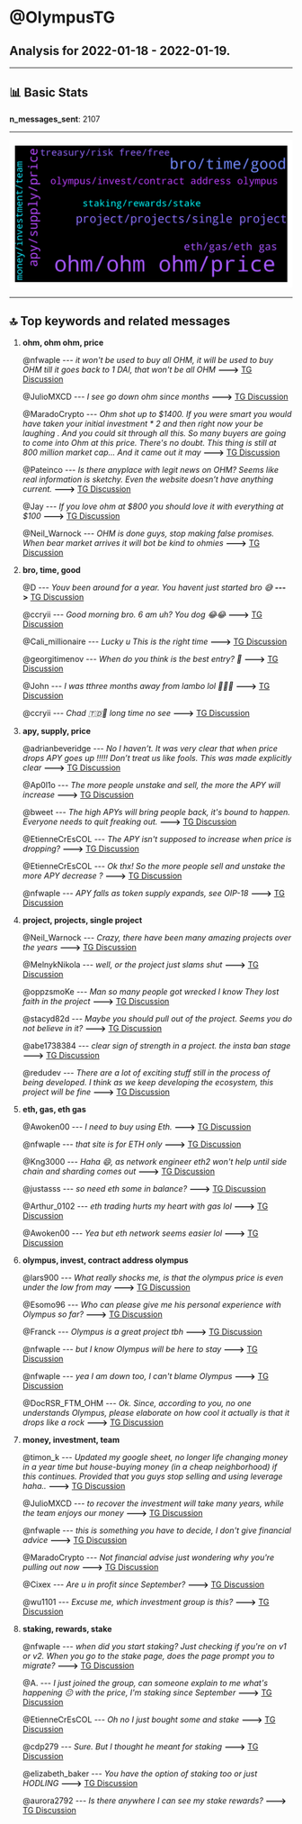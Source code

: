 # **@OlympusTG**
 ## Analysis for **2022-01-18** - **2022-01-19**.

---

## 📊 **Basic Stats**

**n_messages_sent**: 2107

---
![wordcloud](OlympusTG_1Days_wordcloud.png)

---


## 🔝 **Top keywords and related messages**

1. **ohm, ohm ohm, price**

    @nfwaple --- *it won't be used to buy all OHM, it will be used to buy OHM till it goes back to 1 DAI, that won't be all OHM* **--->** [TG Discussion](https://t.me/OlympusTG/157539)

    @JulioMXCD --- *I see go down ohm since months* **--->** [TG Discussion](https://t.me/OlympusTG/156526)

    @MaradoCrypto --- *Ohm shot up to $1400. If you were smart you would have taken your initial investment * 2 and then right now your be laughing . And you could sit through all this. So many buyers are going to come into Ohm at this price. There's no doubt. This thing is still at 800 million market cap... And it came out it may* **--->** [TG Discussion](https://t.me/OlympusTG/158776)

    @Pateinco --- *Is there anyplace with legit news on OHM? Seems like real information is sketchy. Even the website doesn’t have anything current.* **--->** [TG Discussion](https://t.me/OlympusTG/160147)

    @Jay --- *If you love ohm at $800 you should love it with everything at $100* **--->** [TG Discussion](https://t.me/OlympusTG/158309)

    @Neil_Warnock --- *OHM is done guys, stop making false promises. When bear market arrives it will bot be kind to ohmies* **--->** [TG Discussion](https://t.me/OlympusTG/157527)

2. **bro, time, good**

    @D --- *Youv been around for a year. You havent just started bro 😅* **--->** [TG Discussion](https://t.me/OlympusTG/157031)

    @ccryii --- *Good morning bro. 6 am uh? You dog 😂😂* **--->** [TG Discussion](https://t.me/OlympusTG/159581)

    @Cali_millionaire --- *Lucky u  This is the right time* **--->** [TG Discussion](https://t.me/OlympusTG/159535)

    @georgitimenov --- *When do you think is the best entry? 🤔* **--->** [TG Discussion](https://t.me/OlympusTG/159763)

    @John --- *I was tthree months away from lambo lol 🤦🏽‍♂️* **--->** [TG Discussion](https://t.me/OlympusTG/156376)

    @ccryii --- *Chad 🇹🇩🤣 long time no see* **--->** [TG Discussion](https://t.me/OlympusTG/160183)

3. **apy, supply, price**

    @adrianbeveridge --- *No I haven’t. It was very clear that when price drops APY goes up !!!!! Don’t treat us like fools. This was made explicitly clear* **--->** [TG Discussion](https://t.me/OlympusTG/158915)

    @Ap0l1o --- *The more people unstake and sell, the more the APY will increase* **--->** [TG Discussion](https://t.me/OlympusTG/156639)

    @bweet --- *The high APYs will bring people back, it's bound to happen. Everyone needs to quit freaking out.* **--->** [TG Discussion](https://t.me/OlympusTG/156677)

    @EtienneCrEsCOL --- *The APY isn't supposed to increase when price is dropping?* **--->** [TG Discussion](https://t.me/OlympusTG/156618)

    @EtienneCrEsCOL --- *Ok thx! So the more people sell and unstake the more APY decrease ?* **--->** [TG Discussion](https://t.me/OlympusTG/156629)

    @nfwaple --- *APY falls as token supply expands, see OIP-18* **--->** [TG Discussion](https://t.me/OlympusTG/159188)

4. **project, projects, single project**

    @Neil_Warnock --- *Crazy, there have been many amazing projects over the years* **--->** [TG Discussion](https://t.me/OlympusTG/157537)

    @MelnykNikola --- *well, or the project just slams shut* **--->** [TG Discussion](https://t.me/OlympusTG/157692)

    @oppzsmoKe --- *Man so many people got wrecked I know They lost faith in the project* **--->** [TG Discussion](https://t.me/OlympusTG/157394)

    @stacyd82d --- *Maybe you should pull out of the project. Seems you do not believe in it?* **--->** [TG Discussion](https://t.me/OlympusTG/156534)

    @abe1738384 --- *clear sign of strength in a project. the insta ban stage* **--->** [TG Discussion](https://t.me/OlympusTG/158526)

    @redudev --- *There are a lot of exciting stuff still in the process of being developed. I think as we keep developing the ecosystem, this project will be fine* **--->** [TG Discussion](https://t.me/OlympusTG/158634)

5. **eth, gas, eth gas**

    @Awoken00 --- *I need to buy using Eth.* **--->** [TG Discussion](https://t.me/OlympusTG/160496)

    @nfwaple --- *that site is for ETH only* **--->** [TG Discussion](https://t.me/OlympusTG/159845)

    @Kng3000 --- *Haha 😄,  as network engineer eth2 won't help until side chain and sharding comes out* **--->** [TG Discussion](https://t.me/OlympusTG/160360)

    @justasss --- *so need eth some in balance?* **--->** [TG Discussion](https://t.me/OlympusTG/157109)

    @Arthur_0102 --- *eth trading hurts my heart with gas lol* **--->** [TG Discussion](https://t.me/OlympusTG/160122)

    @Awoken00 --- *Yea but eth network seems easier lol* **--->** [TG Discussion](https://t.me/OlympusTG/160514)

6. **olympus, invest, contract address olympus**

    @lars900 --- *What really shocks me, is that the olympus price is even under the low from may* **--->** [TG Discussion](https://t.me/OlympusTG/159213)

    @Esomo96 --- *Who can please give me his personal experience with Olympus so far?* **--->** [TG Discussion](https://t.me/OlympusTG/159896)

    @Franck --- *Olympus is a great project tbh* **--->** [TG Discussion](https://t.me/OlympusTG/156875)

    @nfwaple --- *but I know Olympus will be here to stay* **--->** [TG Discussion](https://t.me/OlympusTG/157524)

    @nfwaple --- *yea I am down too, I can't blame Olympus* **--->** [TG Discussion](https://t.me/OlympusTG/159924)

    @DocRSR_FTM_OHM --- *Ok.  Since, according to you, no one understands Olympus,  please elaborate on how cool it actually is that it drops like a rock* **--->** [TG Discussion](https://t.me/OlympusTG/158091)

7. **money, investment, team**

    @timon_k --- *Updated my google sheet, no longer life changing money in a year time but house-buying money (in a cheap neighborhood) if this continues.  Provided that you guys stop selling and using leverage haha..* **--->** [TG Discussion](https://t.me/OlympusTG/160159)

    @JulioMXCD --- *to recover the investment will take many years, while the team enjoys our money* **--->** [TG Discussion](https://t.me/OlympusTG/156496)

    @nfwaple --- *this is something you have to decide, I don't give financial advice* **--->** [TG Discussion](https://t.me/OlympusTG/159764)

    @MaradoCrypto --- *Not financial advise just wondering why you're pulling out now* **--->** [TG Discussion](https://t.me/OlympusTG/157001)

    @Cixex --- *Are u in profit since September?* **--->** [TG Discussion](https://t.me/OlympusTG/157857)

    @wu1101 --- *Excuse me, which investment group is this?* **--->** [TG Discussion](https://t.me/OlympusTG/157988)

8. **staking, rewards, stake**

    @nfwaple --- *when did you start staking? Just checking if you're on v1 or v2. When you go to the stake page, does the page prompt you to migrate?* **--->** [TG Discussion](https://t.me/OlympusTG/160017)

    @A. --- *I just joined the group, can someone explain to me what's happening 😐 with the price, I'm staking since September* **--->** [TG Discussion](https://t.me/OlympusTG/157808)

    @EtienneCrEsCOL --- *Oh no I just bought some and stake* **--->** [TG Discussion](https://t.me/OlympusTG/156671)

    @cdp279 --- *Sure. But I thought he meant for staking* **--->** [TG Discussion](https://t.me/OlympusTG/157482)

    @elizabeth_baker --- *You have the option of staking too or just HODLING* **--->** [TG Discussion](https://t.me/OlympusTG/157999)

    @aurora2792 --- *Is there anywhere I can see my stake rewards?* **--->** [TG Discussion](https://t.me/OlympusTG/159155)

